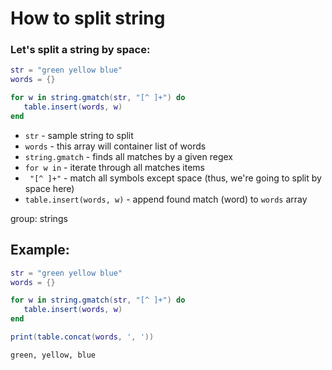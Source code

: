 # How to split string

### Let's split a string by space:

```lua
str = "green yellow blue"
words = {}

for w in string.gmatch(str, "[^ ]+") do
   table.insert(words, w)
end
```

- `str` - sample string to split
- `words` - this array will container list of words
- `string.gmatch` - finds all matches by a given regex
- `for w in` - iterate through all matches items
- ` "[^ ]+"` - match all symbols except space (thus, we're going to split by space here)
- `table.insert(words, w)` - append found match (word) to `words` array

group: strings

## Example: 
```lua
str = "green yellow blue"
words = {}

for w in string.gmatch(str, "[^ ]+") do
   table.insert(words, w)
end

print(table.concat(words, ', '))
```
```
green, yellow, blue

```

